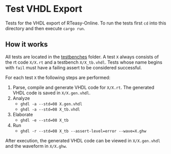 # Test VHDL Export

Tests for the VHDL export of RTeasy-Online. To run the tests first `cd` into this directory and then execute `cargo run`.

## How it works

All tests are located in the [testbenches](./testbenches/) folder. A test `X` always consists of the rt code `X/X.rt` and a testbench `X/X_tb.vhdl`. Tests whose name begins with `fail` must have a failing assert to be considered successful.

For each test `X` the following steps are performed:

1. Parse, compile and generate VHDL code for `X/X.rt`. The generated VHDL code is saved in `X/X.gen.vhdl`.
2. Analyze
   - `ghdl -a --std=08 X.gen.vhdl`
   - `ghdl -a --std=08 X_tb.vhdl`
3. Elaborate
   - `ghdl -e --std=08 X_tb`
4. Run
   - `ghdl -r --std=08 X_tb --assert-level=error --wave=X.ghw`

After execution, the generated VHDL code can be viewed in `X/X.gen.vhdl` and the waveform in `X/X.ghw`.
